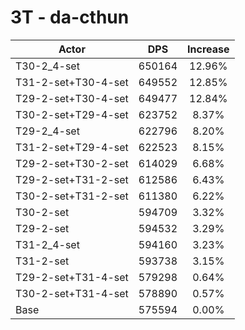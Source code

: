 # 3T - da-cthun
| Actor | DPS | Increase |
|---|:---:|:---:|
|T30-2_4-set|650164|12.96%|
|T31-2-set+T30-4-set|649552|12.85%|
|T29-2-set+T30-4-set|649477|12.84%|
|T30-2-set+T29-4-set|623752|8.37%|
|T29-2_4-set|622796|8.20%|
|T31-2-set+T29-4-set|622523|8.15%|
|T29-2-set+T30-2-set|614029|6.68%|
|T29-2-set+T31-2-set|612586|6.43%|
|T30-2-set+T31-2-set|611380|6.22%|
|T30-2-set|594709|3.32%|
|T29-2-set|594532|3.29%|
|T31-2_4-set|594160|3.23%|
|T31-2-set|593738|3.15%|
|T29-2-set+T31-4-set|579298|0.64%|
|T30-2-set+T31-4-set|578890|0.57%|
|Base|575594|0.00%|
